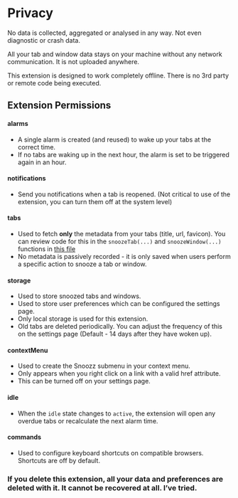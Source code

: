 # Privacy

No data is collected, aggregated or analysed in any way. Not even diagnostic or crash data.

All your tab and window data stays on your machine without any network communication. It is not uploaded anywhere.

This extension is designed to work completely offline. There is no 3rd party or remote code being executed.

## Extension Permissions

#### alarms
- A single alarm is created (and reused) to wake up your tabs at the correct time.
- If no tabs are waking up in the next hour, the alarm is set to be triggered again in an hour.


#### notifications
- Send you notifications when a tab is reopened. (Not critical to use of the extension, you can turn them off at the system level)


#### tabs
- Used to fetch **only** the metadata from your tabs (title, url, favicon). You can review code for this in the `snoozeTab(...)` and `snoozeWindow(...)` functions in [this file](https://github.com/rohanb10/snoozz-tab-snoozing/blob/master/scripts/common.js)
- No metadata is passively recorded - it is only saved when users perform a specific action to snooze a tab or window.


#### storage
- Used to store snoozed tabs and windows. 
- Used to store user preferences which can be configured the settings page.
- Only local storage is used for this extension.
- Old tabs are deleted periodically. You can adjust the frequency of this on the settings page (Default - 14 days after they have woken up).


#### contextMenu
- Used to create the Snoozz submenu in your context menu.
- Only appears when you right click on a link with a valid href attribute. 
- This can be turned off on your settings page. 


#### idle
- When the `idle` state changes to `active`, the extension will open any overdue tabs or recalculate the next alarm time.


#### commands
- Used to configure keyboard shortcuts on compatible browsers. Shortcuts are off by default.


### If you delete this extension, all your data and preferences are deleted with it. It cannot be recovered at all. I’ve tried.
